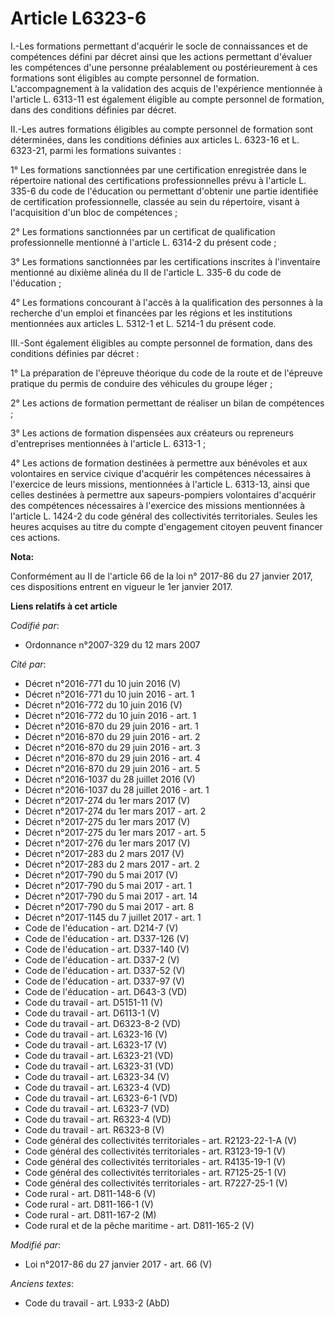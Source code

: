 # Article L6323-6

I.-Les formations permettant d'acquérir le socle de connaissances et de compétences défini par décret ainsi que les actions
permettant d'évaluer les compétences d'une personne préalablement ou postérieurement à ces formations sont éligibles au
compte personnel de formation. L'accompagnement à la validation des acquis de l'expérience mentionnée à l'article L. 6313-11
est également éligible au compte personnel de formation, dans des conditions définies par décret. 

II.-Les autres formations éligibles au compte personnel de formation sont déterminées, dans les conditions définies aux
articles L. 6323-16 et L. 6323-21, parmi les formations suivantes : 

1° Les formations sanctionnées par une certification enregistrée dans le répertoire national des certifications
professionnelles prévu à l'article L. 335-6 du code de l'éducation ou permettant d'obtenir une partie identifiée de
certification professionnelle, classée au sein du répertoire, visant à l'acquisition d'un bloc de compétences ; 

2° Les formations sanctionnées par un certificat de qualification professionnelle mentionné à l'article L. 6314-2 du présent
code ; 

3° Les formations sanctionnées par les certifications inscrites à l'inventaire mentionné au dixième alinéa du II de l'article
L. 335-6 du code de l'éducation ; 

4° Les formations concourant à l'accès à la qualification des personnes à la recherche d'un emploi et financées par les
régions et les institutions mentionnées aux articles L. 5312-1 et L. 5214-1 du présent code.

III.-Sont également éligibles au compte personnel de formation, dans des conditions définies par décret : 

1° La préparation de l'épreuve théorique du code de la route et de l'épreuve pratique du permis de conduire des véhicules du
groupe léger ; 

2° Les actions de formation permettant de réaliser un bilan de compétences ; 

3° Les actions de formation dispensées aux créateurs ou repreneurs d'entreprises mentionnées à l'article L. 6313-1 ; 

4° Les actions de formation destinées à permettre aux bénévoles et aux volontaires en service civique d'acquérir les
compétences nécessaires à l'exercice de leurs missions, mentionnées à l'article L. 6313-13, ainsi que celles destinées à
permettre aux sapeurs-pompiers volontaires d'acquérir des compétences nécessaires à l'exercice des missions mentionnées à
l'article L. 1424-2 du code général des collectivités territoriales. Seules les heures acquises au titre du compte
d'engagement citoyen peuvent financer ces actions.

**Nota:**

Conformément au II de l'article 66 de la loi n° 2017-86 du 27 janvier 2017, ces dispositions entrent en vigueur le 1er
janvier 2017.

**Liens relatifs à cet article**

_Codifié par_:

  - Ordonnance n°2007-329 du 12 mars 2007

_Cité par_:

  - Décret n°2016-771 du 10 juin 2016 (V)
  - Décret n°2016-771 du 10 juin 2016 - art. 1
  - Décret n°2016-772 du 10 juin 2016 (V)
  - Décret n°2016-772 du 10 juin 2016 - art. 1
  - Décret n°2016-870 du 29 juin 2016 - art. 1
  - Décret n°2016-870 du 29 juin 2016 - art. 2
  - Décret n°2016-870 du 29 juin 2016 - art. 3
  - Décret n°2016-870 du 29 juin 2016 - art. 4
  - Décret n°2016-870 du 29 juin 2016 - art. 5
  - Décret n°2016-1037 du 28 juillet 2016 (V)
  - Décret n°2016-1037 du 28 juillet 2016 - art. 1
  - Décret n°2017-274 du 1er mars 2017 (V)
  - Décret n°2017-274 du 1er mars 2017 - art. 2
  - Décret n°2017-275 du 1er mars 2017 (V)
  - Décret n°2017-275 du 1er mars 2017 - art. 5
  - Décret n°2017-276 du 1er mars 2017 (V)
  - Décret n°2017-283 du 2 mars 2017 (V)
  - Décret n°2017-283 du 2 mars 2017 - art. 2
  - Décret n°2017-790 du 5 mai 2017 (V)
  - Décret n°2017-790 du 5 mai 2017 - art. 1
  - Décret n°2017-790 du 5 mai 2017 - art. 14
  - Décret n°2017-790 du 5 mai 2017 - art. 8
  - Décret n°2017-1145 du 7 juillet 2017 - art. 1
  - Code de l'éducation - art. D214-7 (V)
  - Code de l'éducation - art. D337-126 (V)
  - Code de l'éducation - art. D337-140 (V)
  - Code de l'éducation - art. D337-2 (V)
  - Code de l'éducation - art. D337-52 (V)
  - Code de l'éducation - art. D337-97 (V)
  - Code de l'éducation - art. D643-3 (VD)
  - Code du travail - art. D5151-11 (V)
  - Code du travail - art. D6113-1 (V)
  - Code du travail - art. D6323-8-2 (VD)
  - Code du travail - art. L6323-16 (V)
  - Code du travail - art. L6323-17 (V)
  - Code du travail - art. L6323-21 (VD)
  - Code du travail - art. L6323-31 (VD)
  - Code du travail - art. L6323-34 (V)
  - Code du travail - art. L6323-4 (VD)
  - Code du travail - art. L6323-6-1 (VD)
  - Code du travail - art. L6323-7 (VD)
  - Code du travail - art. R6323-4 (VD)
  - Code du travail - art. R6323-8 (V)
  - Code général des collectivités territoriales - art. R2123-22-1-A (V)
  - Code général des collectivités territoriales - art. R3123-19-1 (V)
  - Code général des collectivités territoriales - art. R4135-19-1 (V)
  - Code général des collectivités territoriales - art. R7125-25-1 (V)
  - Code général des collectivités territoriales - art. R7227-25-1 (V)
  - Code rural - art. D811-148-6 (V)
  - Code rural - art. D811-166-1 (V)
  - Code rural - art. D811-167-2 (M)
  - Code rural et de la pêche maritime - art. D811-165-2 (V)

_Modifié par_:

  - Loi n°2017-86 du 27 janvier 2017 - art. 66 (V)

_Anciens textes_:

  - Code du travail - art. L933-2 (AbD)
